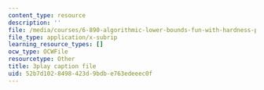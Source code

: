 ```yaml
---
content_type: resource
description: ''
file: /media/courses/6-890-algorithmic-lower-bounds-fun-with-hardness-proofs-fall-2014/52b7d1028498423d9bdbe763edeeec0f_P3YoIxiz6to.srt
file_type: application/x-subrip
learning_resource_types: []
ocw_type: OCWFile
resourcetype: Other
title: 3play caption file
uid: 52b7d102-8498-423d-9bdb-e763edeeec0f
---
```


